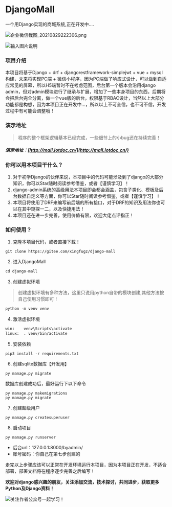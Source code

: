 # DjangoMall
一个用Django实现的商城系统,正在开发中....

![](https://images.gitee.com/uploads/images/2021/0829/222326_ce6be5a1_2333816.png "企业微信截图_20210829222306.png")

![输入图片说明](https://images.gitee.com/uploads/images/2021/0916/152617_10668fec_2333816.gif "计算属性，侦听器1.gif")

 
### **项目介绍** 

本项目将基于Django + drf + djangorestframework-simplejwt + vue + mysql构建，未来将实现PC端 + 微信小程序，因为PC端做了响应式设计，可以做到自适应常见的屏幕，所以H5端暂时不在考虑范围，后台第一个版本会沿用django admin，但对admin模块进行了继承与扩展，增加了一些本身项目的东西，后期将会把后台完全分离，做一个vue版的后台，权限基于RBAC设计，当然以上大部分功能都是构想，因为本项目正在开发中...，所以以上不可全信，也不可不信，开发过程中有可能会调整哦！

### 演示地址
> 程序的整个框架逻辑基本已经完成，一些细节上的小bug还在持续完善！

##### 演示地址：[http://mall.lotdoc.cn/](http://mall.lotdoc.cn/)

###  **你可以用本项目干什么？** 

1. 对于初学Django的伙伴来说，本项目中的代码可能涉及到了django的大部分知识，你可以Star随时阅读参考借鉴，或者【谨慎学习】！
2. django-admin系统的高级用法本项目即会都会涵盖，包含子类化、模板及后台数据自定义等方面，你可以Star随时阅读参考借鉴，或者【谨慎学习】！
3. 本项目将使用了DRF来编写前后端的所有接口，对于DRF的知识及用法你也可以在其中窥探一二，以及快捷用法！
4. 本项目还在进一步完善，使用价值有限，欢迎大佬点评指正！

### 如何使用？
1. 克隆本项目代码，或者直接下载！
```
git clone https://gitee.com/xingfugz/django-mall
```
2. 进入DjangoMall
```python
cd django-mall
```
3. 创建虚拟环境

> 创建虚拟环境有多种方法，这里只说用python自带的模块创建,其他方法按自己使用习惯即可！
```python
python -m venv venv
```
4. 激活虚拟环境
```html
win:    venv\Scripts\activate
linux:  . venv/bin/activate
```
5. 安装依赖
```
pip3 install -r requirements.txt
```
6. 创建sqlite数据库【开发用】
```
py manage.py migrate
```
数据库创建成功后，最好运行下以下命令
```
py manage.py makemigrations
py manage.py migrate
```
7. 创建超级用户
```
py manage.py createsuperuser
```
8. 启动项目
```
py manage.py runserver
```
- 后台url：127.0.0.1:8000/byadmin/
- 账号密码：你自己在第七步创建的

走完以上步骤应该可以正常在开发环境运行本项目，因为本项目正在开发，不适合部署，部署文档将在程序逐步完善之后编写！

 **欢迎对django感兴趣的朋友，关注添加交流，技术探讨，共同进步，获取更多Python及Django资料！** 

![关注作者公众号一起学习！](https://images.gitee.com/uploads/images/2021/1009/140443_750b72be_2333816.jpeg "扫码_搜索联合传播样式-白色版.jpg")
